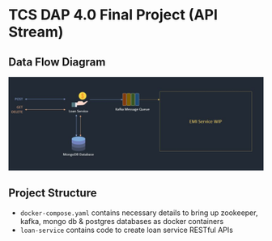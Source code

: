 # TCS DAP 4.0 Final Project (API Stream)  

## Data Flow Diagram  
![Data Flow Diagram](Dataflow_Diagram.JPG)

## Project Structure
- `docker-compose.yaml` contains necessary details to bring up zookeeper, kafka, mongo db & postgres databases as docker containers
- `loan-service` contains code to create loan service RESTful APIs
